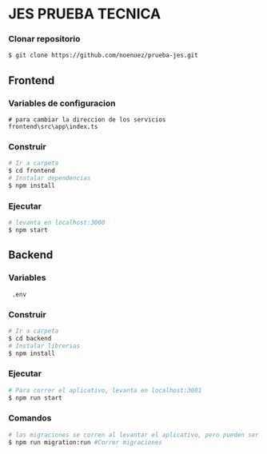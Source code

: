 # JES PRUEBA TECNICA

### Clonar repositorio

```bash
$ git clone https://github.com/noenuez/prueba-jes.git
```

## Frontend

### Variables de configuracion

```
# para cambiar la direccion de los servicios
frontend\src\app\index.ts
```

### Construir

```bash
# Ir a carpeta
$ cd frontend
# Instalar dependencias
$ npm install

```

### Ejecutar

```bash
# levanta en localhost:3000
$ npm start

```

## Backend

### Variables 

```
 .env
```

### Construir

```bash
# Ir a carpeta
$ cd backend
# Instalar librerias
$ npm install

```

### Ejecutar

```bash
# Para correr el aplicativo, levanta en localhost:3001
$ npm run start
```

### Comandos

```bash
# las migraciones se corren al levantar el aplicativo, pero pueden ser ejecutadas bajo demanda de ser necesario
$ npm run migration:run #Correr migraciones
```